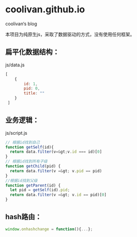 # coolivan.github.io

coolivan‘s blog

本项目为纯原生js，采取了数据驱动的方式，没有使用任何框架。

## 扁平化数据结构：

js/data.js

```js
[
    {
        id: 1,
        pid: 0,
        title: ""
    }
 ]
```



## 业务逻辑：

js/script.js

```js
// 根据id找到自己
function getSelf(id){
  return data.filter(v=&gt;v.id === id)[0]
}
// 根据id找到所有子级
function getChild(pid) {
  return data.filter(v =&gt; v.pid == pid)
}
//根据id找到父级
function getParent(id) {
  let pid = getSelf(id).pid;
  return data.filter(v =&gt; v.id == pid)[0]
}
```



## hash路由：

```js
window.onhashchange = function(){...};
```

